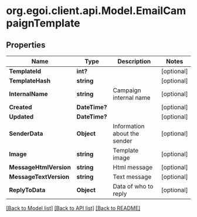 # org.egoi.client.api.Model.EmailCampaignTemplate
## Properties

Name | Type | Description | Notes
------------ | ------------- | ------------- | -------------
**TemplateId** | **int?** |  | [optional] 
**TemplateHash** | **string** |  | [optional] 
**InternalName** | **string** | Campaign internal name | [optional] 
**Created** | **DateTime?** |  | [optional] 
**Updated** | **DateTime?** |  | [optional] 
**SenderData** | **Object** | Information about the sender | [optional] 
**Image** | **string** | Template image | [optional] 
**MessageHtmlVersion** | **string** | Html message | [optional] 
**MessageTextVersion** | **string** | Text message | [optional] 
**ReplyToData** | **Object** | Data of who to reply | [optional] 

[[Back to Model list]](../README.md#documentation-for-models) [[Back to API list]](../README.md#documentation-for-api-endpoints) [[Back to README]](../README.md)

